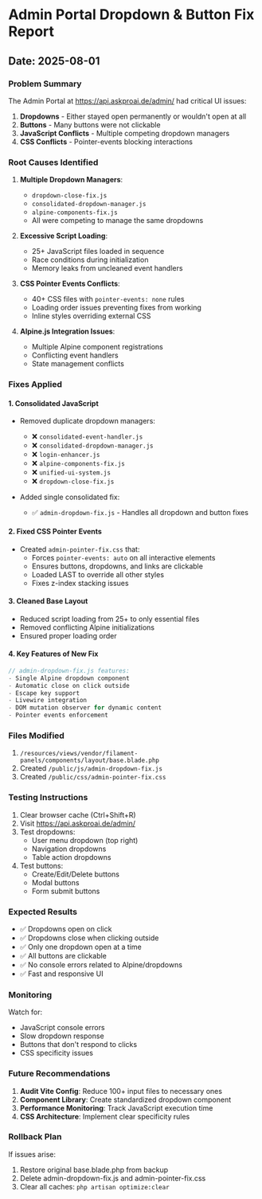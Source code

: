 # Admin Portal Dropdown & Button Fix Report
## Date: 2025-08-01

### Problem Summary
The Admin Portal at https://api.askproai.de/admin/ had critical UI issues:
1. **Dropdowns** - Either stayed open permanently or wouldn't open at all
2. **Buttons** - Many buttons were not clickable
3. **JavaScript Conflicts** - Multiple competing dropdown managers
4. **CSS Conflicts** - Pointer-events blocking interactions

### Root Causes Identified
1. **Multiple Dropdown Managers**: 
   - `dropdown-close-fix.js`
   - `consolidated-dropdown-manager.js`
   - `alpine-components-fix.js`
   - All were competing to manage the same dropdowns

2. **Excessive Script Loading**: 
   - 25+ JavaScript files loaded in sequence
   - Race conditions during initialization
   - Memory leaks from uncleaned event handlers

3. **CSS Pointer Events Conflicts**:
   - 40+ CSS files with `pointer-events: none` rules
   - Loading order issues preventing fixes from working
   - Inline styles overriding external CSS

4. **Alpine.js Integration Issues**:
   - Multiple Alpine component registrations
   - Conflicting event handlers
   - State management conflicts

### Fixes Applied

#### 1. **Consolidated JavaScript** 
- Removed duplicate dropdown managers:
  - ❌ `consolidated-event-handler.js`
  - ❌ `consolidated-dropdown-manager.js`
  - ❌ `login-enhancer.js`
  - ❌ `alpine-components-fix.js`
  - ❌ `unified-ui-system.js`
  - ❌ `dropdown-close-fix.js`
  
- Added single consolidated fix:
  - ✅ `admin-dropdown-fix.js` - Handles all dropdown and button fixes

#### 2. **Fixed CSS Pointer Events**
- Created `admin-pointer-fix.css` that:
  - Forces `pointer-events: auto` on all interactive elements
  - Ensures buttons, dropdowns, and links are clickable
  - Loaded LAST to override all other styles
  - Fixes z-index stacking issues

#### 3. **Cleaned Base Layout**
- Reduced script loading from 25+ to only essential files
- Removed conflicting Alpine initializations
- Ensured proper loading order

#### 4. **Key Features of New Fix**
```javascript
// admin-dropdown-fix.js features:
- Single Alpine dropdown component
- Automatic close on click outside
- Escape key support
- Livewire integration
- DOM mutation observer for dynamic content
- Pointer events enforcement
```

### Files Modified
1. `/resources/views/vendor/filament-panels/components/layout/base.blade.php`
2. Created `/public/js/admin-dropdown-fix.js`
3. Created `/public/css/admin-pointer-fix.css`

### Testing Instructions
1. Clear browser cache (Ctrl+Shift+R)
2. Visit https://api.askproai.de/admin/
3. Test dropdowns:
   - User menu dropdown (top right)
   - Navigation dropdowns
   - Table action dropdowns
4. Test buttons:
   - Create/Edit/Delete buttons
   - Modal buttons
   - Form submit buttons

### Expected Results
- ✅ Dropdowns open on click
- ✅ Dropdowns close when clicking outside
- ✅ Only one dropdown open at a time
- ✅ All buttons are clickable
- ✅ No console errors related to Alpine/dropdowns
- ✅ Fast and responsive UI

### Monitoring
Watch for:
- JavaScript console errors
- Slow dropdown response
- Buttons that don't respond to clicks
- CSS specificity issues

### Future Recommendations
1. **Audit Vite Config**: Reduce 100+ input files to necessary ones
2. **Component Library**: Create standardized dropdown component
3. **Performance Monitoring**: Track JavaScript execution time
4. **CSS Architecture**: Implement clear specificity rules

### Rollback Plan
If issues arise:
1. Restore original base.blade.php from backup
2. Delete admin-dropdown-fix.js and admin-pointer-fix.css
3. Clear all caches: `php artisan optimize:clear`